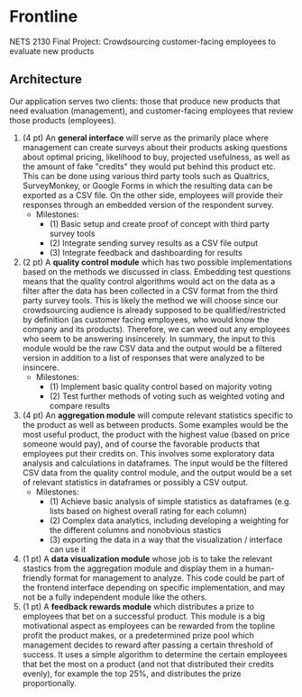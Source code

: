 # Frontline
NETS 2130 Final Project: Crowdsourcing customer-facing employees to evaluate new products

## Architecture
Our application serves two clients: those that produce new products that need evaluation (management), and customer-facing employees that review those products (employees).
1) (4 pt) An **general interface** will serve as the primarily place where management can create surveys about their products asking questions about optimal pricing, likelihood to buy, projected usefulness, as well as the amount of fake "credits" they would put behind this product etc. This can be done using various third party tools such as Qualtrics, SurveyMonkey, or Google Forms in which the resulting data can be exported as a CSV file. On the other side, employees will provide their responses through an embedded version of the respondent survey.
   - Milestones:
     - (1) Basic setup and create proof of concept with third party survey tools
     - (2) Integrate sending survey results as a CSV file output
     - (3) Integrate feedback and dashboarding for results
3) (2 pt) A **quality control module** which has two possible implementations based on the methods we discussed in class. Embedding test questions means that the quality control algorithms would act on the data as a filter after the data has been collected in a CSV format from the third party survey tools. This is likely the method we will choose since our crowdsourcing audience is already supposed to be qualified/restricted by definition (as customer facing employees, who would know the company and its products). Therefore, we can weed out any employees who seem to be answering insincerely. In summary, the input to this module would be the raw CSV data and the output would be a filtered version in addition to a list of responses that were analyzed to be insincere.
   - Milestones:
     - (1) Implement basic quality control based on majority voting
     - (2) Test further methods of voting such as weighted voting and compare results
5) (4 pt) An **aggregation module** will compute relevant statistics specific to the product as well as between products. Some examples would be the most useful product, the product with the highest value (based on price someone would pay), and of course the favorable products that employees put their credits on. This involves some exploratory data analysis and calculations in dataframes. The input would be the filtered CSV data from the quality control module, and the output would be a set of relevant statistics in dataframes or possibly a CSV output.
    - Milestones:
      - (1) Achieve basic analysis of simple statistics as dataframes (e.g. lists based on highest overall rating for each column)
      - (2) Complex data analytics, including developing a weighting for the different columns and nonobvious stastics
      - (3) exporting the data in a way that the visualization / interface can use it
7) (1 pt) A **data visualization module** whose job is to take the relevant stastics from the aggregation module and display them in a human-friendly format for management to analyze. This code could be part of the frontend interface depending on specific implementation, and may not be a fully independent module like the others.
8) (1 pt) A **feedback rewards module** which distributes a prize to employees that bet on a successful product. This module is a big motivational aspect as employees can be rewarded from the topline profit the product makes, or a predetermined prize pool which management decides to reward after passing a certain threshold of success. It uses a simple algorithm to determine the certain employees that bet the most on a product (and not that distributed their credits evenly), for example the top 25%, and distributes the prize proportionally. 

